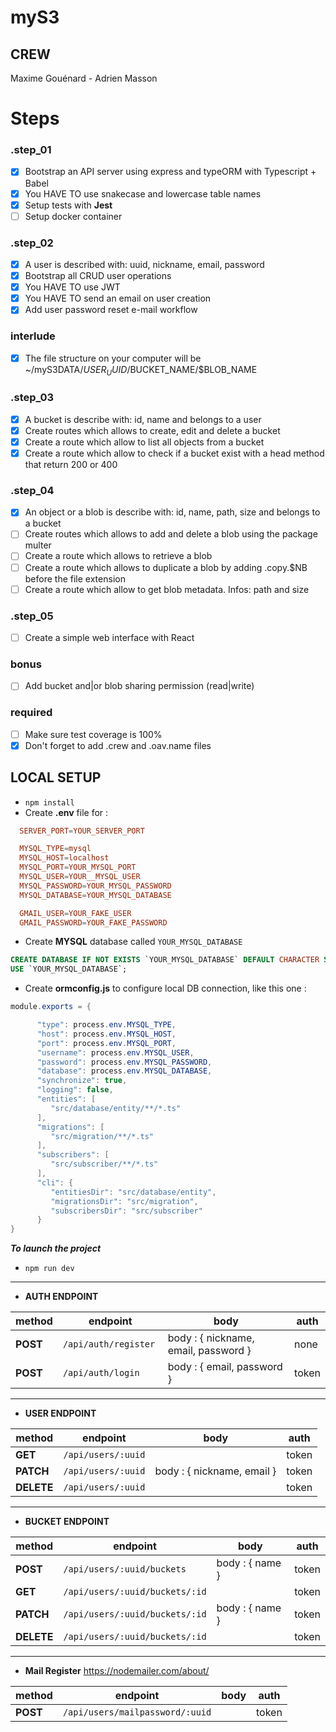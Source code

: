 # myS3

## CREW
Maxime Gouénard - Adrien Masson

# Steps
### .step_01
- [X] Bootstrap an API server using express and typeORM with Typescript + Babel
- [X] You HAVE TO use snakecase and lowercase table names
- [X] Setup tests with **Jest**
- [ ] Setup docker container

### .step_02
- [X] A user is described with: uuid, nickname, email, password
- [X] Bootstrap all CRUD user operations
- [X] You HAVE TO use JWT
- [X] You HAVE TO send an email on user creation
- [X] Add user password reset e-mail workflow

### interlude
- [X] The file structure on your computer will be ~/myS3DATA/$USER_UUID/$BUCKET_NAME/$BLOB_NAME

### .step_03
- [X] A bucket is describe with: id, name and belongs to a user
- [X] Create routes which allows to create, edit and delete a bucket
- [X] Create a route which allow to list all objects from a bucket
- [X] Create a route which allow to check if a bucket exist with a head method that return 200 or 400

### .step_04
- [X] An object or a blob is describe with: id, name, path, size and belongs to a bucket
- [ ] Create routes which allows to add and delete a blob using the package multer
- [ ] Create a route which allows to retrieve a blob
- [ ] Create a route which allows to duplicate a blob by adding .copy.$NB before the file extension
- [ ] Create a route which allow to get blob metadata. Infos: path and size

### .step_05
- [ ] Create a simple web interface with React

### bonus
- [ ] Add bucket and|or blob sharing permission (read|write)

### required
- [ ] Make sure test coverage is 100%
- [X] Don't forget to add .crew and .oav.name files

## LOCAL SETUP

- `npm install`
- Create **.env** file for :
```conf
  SERVER_PORT=YOUR_SERVER_PORT

  MYSQL_TYPE=mysql
  MYSQL_HOST=localhost
  MYSQL_PORT=YOUR_MYSQL_PORT
  MYSQL_USER=YOUR__MYSQL_USER
  MYSQL_PASSWORD=YOUR_MYSQL_PASSWORD
  MYSQL_DATABASE=YOUR_MYSQL_DATABASE

  GMAIL_USER=YOUR_FAKE_USER
  GMAIL_PASSWORD=YOUR_FAKE_PASSWORD
```
- Create **MYSQL** database called `YOUR_MYSQL_DATABASE`
```sql
CREATE DATABASE IF NOT EXISTS `YOUR_MYSQL_DATABASE` DEFAULT CHARACTER SET utf8 COLLATE utf8_general_ci;
USE `YOUR_MYSQL_DATABASE`;
```
- Create **ormconfig.js** to configure local DB connection, like this one :
```java
module.exports = {

      "type": process.env.MYSQL_TYPE,
      "host": process.env.MYSQL_HOST,
      "port": process.env.MYSQL_PORT,
      "username": process.env.MYSQL_USER,
      "password": process.env.MYSQL_PASSWORD,
      "database": process.env.MYSQL_DATABASE,
      "synchronize": true,
      "logging": false,
      "entities": [
         "src/database/entity/**/*.ts"
      ],
      "migrations": [
         "src/migration/**/*.ts"
      ],
      "subscribers": [
         "src/subscriber/**/*.ts"
      ],
      "cli": {
         "entitiesDir": "src/database/entity",
         "migrationsDir": "src/migration",
         "subscribersDir": "src/subscriber"
      }
}
```
  **_To launch the project_**
- `npm run dev`

---

- **AUTH ENDPOINT**

| method       | endpoint              | body                                                        |  auth |
|--------------|-----------------------|-------------------------------------------------------------|-------|
| **POST**     | `/api/auth/register ` | body : { nickname, email, password }                        | none  |
| **POST**     | `/api/auth/login`     | body : { email, password }                                  | token |

---

- **USER ENDPOINT**

| method         | endpoint                       | body                                                              |  auth |
|----------------|--------------------------------|-------------------------------------------------------------------|-------|
| **GET**        | `/api/users/:uuid`             |                                                                   | token |
| **PATCH**      | `/api/users/:uuid`             | body : { nickname, email }                                        | token |
| **DELETE**     | `/api/users/:uuid`             |                                                                   | token |

---

- **BUCKET ENDPOINT**

| method         | endpoint                       | body                                                              |  auth |
|----------------|------------------------------- |-------------------------------------------------------------------|-------|
| **POST**       | `/api/users/:uuid/buckets`     | body : { name }                                                   | token |
| **GET**        | `/api/users/:uuid/buckets/:id` |                                                                   | token |
| **PATCH**      | `/api/users/:uuid/buckets/:id` | body : { name }                                                   | token |
| **DELETE**     | `/api/users/:uuid/buckets/:id` |                                                                   | token |

---

- **Mail Register**
https://nodemailer.com/about/

| method       | endpoint                           | body                                                              |  auth |
|--------------|------------------------------------|-------------------------------------------------------------------|-------|
| **POST**     | `/api/users/mailpassword/:uuid`    |                                                                   | token |
